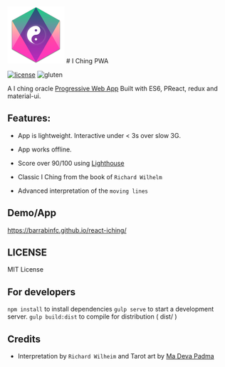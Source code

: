 ![icon](./extra/icon_128x128.png) # I Ching PWA

[![license](https://img.shields.io/github/license/mashape/apistatus.svg?style=flat-square)](https://github.com/barrabinfc/react-iching)
![gluten](https://img.shields.io/badge/gluten-free-brightgreen.svg?style=flat-square
)

A I ching oracle [Progressive Web App](https://g.co/ProgressiveWebApps)
Built with ES6, PReact, redux and material-ui.

## Features:

  - App is lightweight. Interactive under < 3s over slow 3G.
  - App works offline.
  - Score over 90/100 using [Lighthouse](https://github.com/GoogleChrome/lighthouse)

  - Classic I Ching from the book of `Richard Wilhelm`
  - Advanced interpretation of the `moving lines`

## Demo/App

https://barrabinfc.github.io/react-iching/

## LICENSE

MIT License

## For developers

`npm install` to install dependencies
`gulp serve` to start a development server.
`gulp build:dist` to compile for distribution ( dist/ )

## Credits

- Interpretation by `Richard Wilheim` and Tarot art by [Ma Deva Padma](http://thetaooracle.com)
